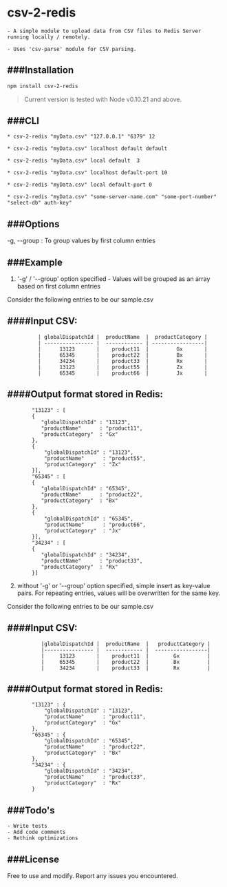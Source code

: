 # csv-2-redis

    - A simple module to upload data from CSV files to Redis Server running locally / remotely.

    - Uses 'csv-parse' module for CSV parsing. 


###Installation
---------------
```sh
npm install csv-2-redis

```
> Current version is tested with Node v0.10.21 and above.


###CLI 
------
 ```
 * csv-2-redis "myData.csv" "127.0.0.1" "6379" 12

 * csv-2-redis "myData.csv" localhost default default
    
 * csv-2-redis "myData.csv" local default  3

 * csv-2-redis "myData.csv" localhost default-port 10
    
 * csv-2-redis "myData.csv" local default-port 0

 * csv-2-redis "myData.csv" "some-server-name.com" "some-port-number" "select-db" auth-key"
 ```
 

###Options
-----------

-g, --group    : To group values by first column entries


###Example
---------
 1. '-g' / '--group' option specified - Values will be grouped as an array based on first column entries  
    
 Consider the following entries to be our sample.csv
                
 ####Input CSV:
 --------------
              | globalDispatchId |  productName  |  productCategory |
              | ---------------- |  ------------ | -----------------|
              |      13123       |    product11  |         Gx       |
              |      65345       |    product22  |         Bx       |
              |      34234       |    product33  |         Rx       | 
              |      13123       |    product55  |         Zx       |
              |      65345       |    product66  |         Jx       |
            
 ####Output format stored in Redis:
 ----------------------------------
            
            "13123" : [
            {
               "globalDispatchId" : "13123",
               "productName"      : "product11",
               "productCategory"  : "Gx"           
            },
            {
                "globalDispatchId" : "13123",
                "productName"      : "product55",
                "productCategory"  : "Zx" 
            }],
            "65345" : [
            {
               "globalDispatchId" : "65345",
               "productName"      : "product22",
               "productCategory"  : "Bx"           
            },
            {
                "globalDispatchId" : "65345",
                "productName"      : "product66",
                "productCategory"  : "Jx" 
            }],
            "34234" : [
            {
               "globalDispatchId" : "34234",
               "productName"      : "product33",
               "productCategory"  : "Rx"           
            }]
            
 2. without '-g' or '--group' option specified, simple insert as key-value pairs. For repeating entries, values will be overwritten for the same key.
        
 Consider the following entries to be our sample.csv
            
 ####Input CSV:
 --------------
               |globalDispatchId |  productName  |   productCategory |
               |---------------- |  ------------ |  -----------------|
               |     13123       |    product11  |        Gx         |
               |     65345       |    product22  |        Bx         |
               |     34234       |    product33  |        Rx         |
        
 ####Output format stored in Redis:
 ----------------------------------
            "13123" : {
                "globalDispatchId" : "13123",
                "productName"      : "product11",
                "productCategory"  : "Gx"           
            },
            "65345" : {
                "globalDispatchId" : "65345",
                "productName"      : "product22",
                "productCategory"  : "Bx"           
            },
            "34234" : {
                "globalDispatchId" : "34234",
                "productName"      : "product33",
                "productCategory"  : "Rx"           
            }           

###Todo's
---------
    - Write tests
    - Add code comments
    - Rethink optimizations

###License
----------

Free to use and modify. Report any issues you encountered.
